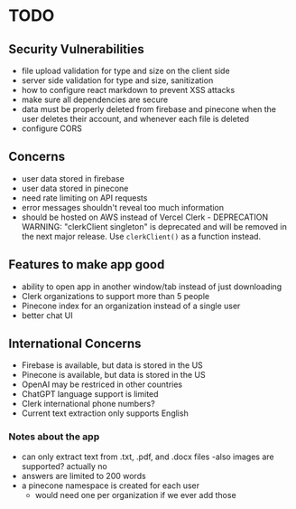 # TODO

## Security Vulnerabilities
- file upload validation for type and size on the client side
- server side validation for type and size, sanitization
- how to configure react markdown to prevent XSS attacks
- make sure all dependencies are secure
- data must be properly deleted from firebase and pinecone when the user deletes their account, and whenever each file is deleted
- configure CORS



## Concerns
- user data stored in firebase
- user data stored in pinecone
- need rate limiting on API requests
- error messages shouldn't reveal too much information
- should be hosted on AWS instead of Vercel
Clerk - DEPRECATION WARNING: "clerkClient singleton" is deprecated and will be removed in the next major release.
Use `clerkClient()` as a function instead.


## Features to make app good
- ability to open app in another window/tab instead of just downloading
- Clerk organizations to support more than 5 people
- Pinecone index for an organization instead of a single user
- better chat UI


## International Concerns
- Firebase is available, but data is stored in the US
- Pinecone is available, but data is stored in the US
- OpenAI may be restriced in other countries
- ChatGPT language support is limited
- Clerk international phone numbers?
- Current text extraction only supports English


### Notes about the app
- can only extract text from .txt, .pdf, and .docx files
    -also images are supported? actually no
- answers are limited to 200 words
- a pinecone namespace is created for each user
    - would need one per organization if we ever add those
